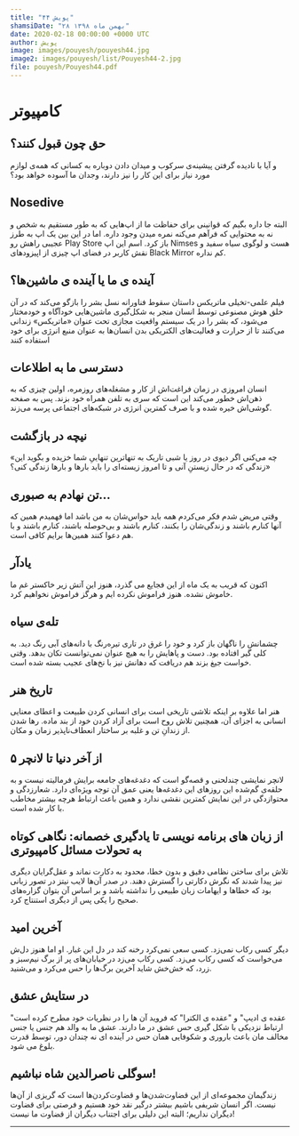 ```yaml
---
title: "پویش ۴۴"
shamsiDate: "۲۸ بهمن ماه ۱۳۹۸"
date: 2020-02-18 00:00:00 +0000 UTC
author: پویش
image: images/pouyesh/pouyesh44.jpg
image2: images/pouyesh/list/Pouyesh44-2.jpg
file: pouyesh/Pouyesh44.pdf
---
```


کامپیوتر
===============

 حق چون قبول کنند؟
-------
و آیا با نادیده گرفتن پیشینه‌ی سرکوب و میدان دادن دوباره به کسانی که همه‌ی لوازم مورد نیاز برای این کار را نیز دارند، وجدان ما آسوده خواهد بود؟ 

Nosedive
---
البته جا داره بگیم که قوانینی برای حفاظت ما از اپ‌هایی که به طور مستقیم به شخص و نه به محتوایی که فرآهم می‌کنه نمره میدن وجود داره. اما در این بین یک اپ به طرز عجیبی راهش رو Play Store باز کرد. اسم این اپ Nimses هست و لوگوی سیاه سفید و نقش کاربر در فضای اپ چیزی از اپیزودهای Black Mirror کم نداره.
 
آینده ی ما یا آینده ی ماشین‌ها؟
---
فیلم علمی-تخیلی ماتریکس داستان سقوط فناورانه نسل بشر را بازگو می‌کند که در آن خلق هوش مصنوعی توسط انسان منجر به شکل‌گیری ماشین‌هایی خودآگاه و خودمختار می‌شود، که بشر را در یک سیستم واقعیت مجازی تحت عنوان «ماتریکس» زندانی می‌کنند تا از حرارت و فعالیت‌های الکتریکی بدن انسان‌ها به عنوان منبع انرژی برای خود استفاده کنند

دسترسی ما به اطلاعات
---
انسان امروزی در زمان فراغت‌اش از کار و مشغله‌های روزمره، اولین چیزی که به ذهن‌اش خطور می‌کند این است که سری به تلفن همراه خود بزند. پس به صفحه گوشی‌اش خیره‌ شده و با صرف کمترین انرژی در شبکه‌های اجتماعی پرسه می‌زند.

نیچه در بازگشت
---
«چه می‌کنی اگر دیوی در روز یا شبی تاریک به تنهاترین تنهاییِ شما خزیده و بگوید این زندگی که در حال زیستنِ آنی و تا امروز زیسته‌ای را باید بارها و بارها زندگی کنی؟»

تن نهادم به صبوری... 
---
وقتی مریض شدم فکر می‌کردم همه باید حواس‌شان به من باشد اما فهمیدم همین که آنها کنارم باشند و زندگی‌شان را بکنند، کنارم باشند و بی‌حوصله باشند، کنارم باشند و با هم دعوا کنند همین‌ها برایم کافی است.

یادآر
---
اکنون که قریب به یک ماه از این فجایع می گذرد، هنوز این آتش زیر خاکستر غم ما خاموش نشده. هنوز فراموش نکرده ایم و هرگز فراموش نخواهیم کرد. 

تله‌ی سیاه
---
چشمانش را ناگهان باز کرد و خود را غرق در تاری تیره‌رنگ با دانه‌های آبی رنگ دید. به کلی گیر افتاده بود. دست و پاهایش را به هیچ عنوان نمی‌توانست تکان بدهد. وقتی خواست جیغ بزند هم دریافت که دهانش نیز با نخ‌های عجیب بسته شده است.

تاریخ هنر
---
هنر اما علاوه بر اینکه تلاشی تاریخی است برای انسانی کردن طبیعت و اعطای معنایی انسانی به اجزای آن، همچنین تلاش روح است برای آزاد کردن خود از بند ماده. رها شدن از زندانِ تن و غلبه بر ساختار انعطاف‌ناپذیر زمان و مکان.

از آخر دنیا تا لانچر ۵
---
لانچر نمایشی چندلحنی و قصه‌گو است که دغدغه‌های جامعه برایش فرمالیته نیست و به حلقه‌ی گم‌شده این روزهای این دغدغه‌ها یعنی عمق آن توجه ویژه‌ای دارد. شعارزدگی و محتوازدگی در این نمایش کمترین نقشی ندارد و همین باعث ارتباط هرچه بیشتر مخاطب با کار شده است.
 
از زبان های برنامه نویسی تا یادگیری خصمانه: نگاهی کوتاه به تحولات مسائل کامپیوتری 
---
تلاش برای ساختن نظامی دقیق و بدون خطا، محدود به دکارت نماند و عقل‌گرایان دیگری نیز پیدا شدند که نگرش دکارتی را گسترش دهند. در صدر آن‌ها لایب نیتز در تصور زبانی بود که خطاها و ایهامات زبان طبیعی را نداشته باشد و بر اساس آن بتوان گزاره‌های صحیح را یکی پس از دیگری استنتاج کرد.

آخرین امید
---
دیگر کسی رکاب نمی‌زد. کسی سعی نمی‌کرد رخنه کند در دل این غبار. او اما هنوز دل‌ش می‌خواست که کسی رکاب می‌زد. کسی رکاب می‌زد در خیابان‌های پر از برگ نیم‌سبز و زرد، که خش‌خش شاید آخرین برگ‌ها را حس می‌کرد و می‌شنید.

در ستایش عشق
---
"عقده ی ادیپ" و "عقده ی الکترا" که فروید آن ها را در نظریات خود مطرح کرده است ارتباط نزدیکی با شکل گیری حس عشق در ما دارند. عشق ما به والد هم جنس یا جنس مخالف مان باعث باروری و شکوفایی همان حس در آینده ای نه چندان دور، توسط قدرت بلوغ می شود.

سوگلی ناصرالدین شاه نباشیم!
---
زندگیمان مجموعه‌ای از این قضاوت‌شدن‌ها و قضاوت‌کردن‌ها است که گریزی از آن‌ها نیست. اگر انسان شریفی باشیم بیشتر درگیر نقد خود هستیم و فرصتی برای قضاوت دیگران نداریم؛ البته این دلیلی برای اجتناب دیگران از قضاوت ما نیست!

----
